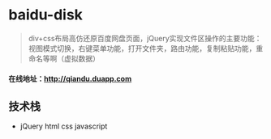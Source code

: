 # baidu-disk

>  div+css布局高仿还原百度网盘页面，jQuery实现文件区操作的主要功能：视图模式切换，右键菜单功能，打开文件夹，路由功能，复制粘贴功能，重命名等啊（虚拟数据）

#### 在线地址：http://qiandu.duapp.com

## 技术栈
- jQuery html css javascript
